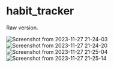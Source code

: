 # habit_tracker
Raw version.

![Screenshot from 2023-11-27 21-24-03](https://github.com/Ellain121/habit_tracker/assets/87692555/f3fe59f5-78a2-464c-b5fc-41e06c6bb5be)
![Screenshot from 2023-11-27 21-24-20](https://github.com/Ellain121/habit_tracker/assets/87692555/e7bc0f5a-e6b0-42ce-a56a-58f8ce7c54ce)
![Screenshot from 2023-11-27 21-25-04](https://github.com/Ellain121/habit_tracker/assets/87692555/622543a9-c552-43db-8044-c1b77e68c14e)
![Screenshot from 2023-11-27 21-25-14](https://github.com/Ellain121/habit_tracker/assets/87692555/df1d8163-4895-42f2-8578-0a897c28a4a0)

